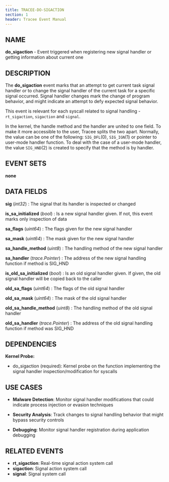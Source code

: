 ```yaml
---
title: TRACEE-DO-SIGACTION
section: 1
header: Tracee Event Manual
---
```


## NAME

**do_sigaction** - Event triggered when registering new signal handler or getting information about current one

## DESCRIPTION

The **do_sigaction** event marks that an attempt to get current task signal handler or to change the signal handler of the current task for a specific signal occurred. Signal handler changes mark the change of program behavior, and might indicate an attempt to defy expected signal behavior.

This event is relevant for each syscall related to signal handling - `rt_sigaction`, `sigaction` and `signal`.

In the kernel, the handle method and the handler are united to one field. To make it more accessible to the user, Tracee splits the two apart. Normally, the value can be one of the following: `SIG_DFL`(0), `SIG_IGN`(1) or pointer to user-mode handler function. To deal with the case of a user-mode handler, the value `SIG_HND`(2) is created to specify that the method is by handler.

## EVENT SETS

**none**

## DATA FIELDS

**sig** (*int32*)
: The signal that its handler is inspected or changed

**is_sa_initialized** (*bool*)
: Is a new signal handler given. If not, this event marks only inspection of data

**sa_flags** (*uint64*)
: The flags given for the new signal handler

**sa_mask** (*uint64*)
: The mask given for the new signal handler

**sa_handle_method** (*uint8*)
: The handling method of the new signal handler

**sa_handler** (*trace.Pointer*)
: The address of the new signal handling function if method is SIG_HND

**is_old_sa_initialized** (*bool*)
: Is an old signal handler given. If given, the old signal handler will be copied back to the caller

**old_sa_flags** (*uint64*)
: The flags of the old signal handler

**old_sa_mask** (*uint64*)
: The mask of the old signal handler

**old_sa_handle_method** (*uint8*)
: The handling method of the old signal handler

**old_sa_handler** (*trace.Pointer*)
: The address of the old signal handling function if method was SIG_HND

## DEPENDENCIES

**Kernel Probe:**

- do_sigaction (required): Kernel probe on the function implementing the signal handler inspection/modification for syscalls

## USE CASES

- **Malware Detection**: Monitor signal handler modifications that could indicate process injection or evasion techniques

- **Security Analysis**: Track changes to signal handling behavior that might bypass security controls

- **Debugging**: Monitor signal handler registration during application debugging

## RELATED EVENTS

- **rt_sigaction**: Real-time signal action system call
- **sigaction**: Signal action system call
- **signal**: Signal system call